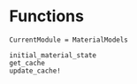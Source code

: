 # Functions
```@meta
CurrentModule = MaterialModels
```

```@docs
initial_material_state
get_cache
update_cache!
```